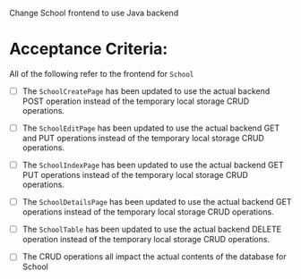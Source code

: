 Change School frontend to use Java backend 

# Acceptance Criteria:

All of the following refer to the frontend for `School`

- [ ] The `SchoolCreatePage` has been updated to use the actual backend POST operation instead of the temporary local storage CRUD operations.
- [ ] The `SchoolEditPage` has been updated to use the actual backend GET and PUT operations instead of the temporary local storage CRUD operations.
- [ ] The `SchoolIndexPage` has been updated to use the actual backend GET  PUT operations instead of the temporary local storage CRUD operations.
- [ ] The `SchoolDetailsPage` has been updated to use the actual backend GET operations instead of the temporary local storage CRUD operations.
- [ ] The `SchoolTable` has been updated to use the actual backend DELETE operation instead of the temporary local storage CRUD operations.
- [ ] The CRUD operations all impact the actual contents of the database for School


